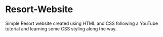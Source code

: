 # Resort-Website
Simple Resort website created using HTML and CSS following a YouTube tutorial and learning some CSS styling along the way.
